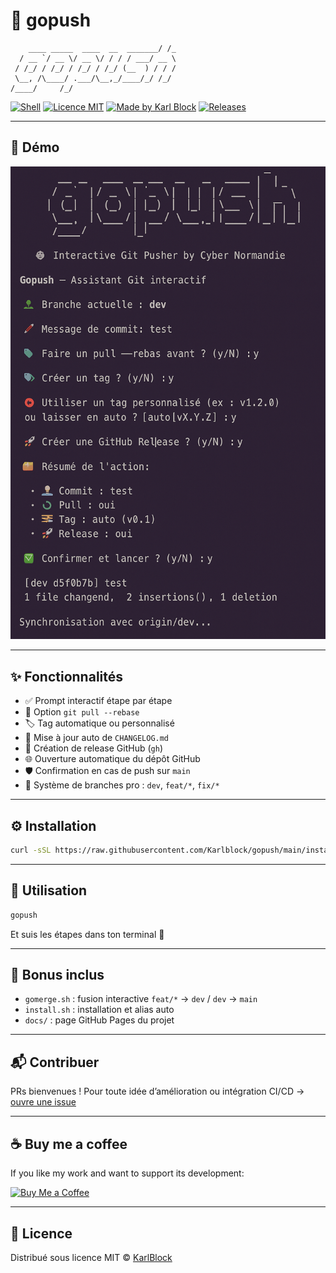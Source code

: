 # 🚀 gopush

```                               __  
    ____ _____  ____  __  _______/ /_ 
  / __ `/ __ \/ __ \/ / / / ___/ __ \
 / /_/ / /_/ / /_/ / /_/ (__  ) / / /
 \__, /\____/ .___/\__,_/____/_/ /_/ 
/____/     /_/ 

```

[![Shell](https://img.shields.io/badge/script-shell-blue?style=flat-square&logo=gnu-bash)](https://bash.sh)
[![Licence MIT](https://img.shields.io/badge/license-MIT-green?style=flat-square)](LICENSE)
[![Made by Karl Block](https://img.shields.io/badge/made%20by-Karl%20Block-blueviolet?style=flat-square)](https://github.com/Karlblock)
[![Releases](https://img.shields.io/github/v/release/Karlblock/gopush?style=flat-square)](https://github.com/Karlblock/gopush/releases)

---

## 🎥 Démo

![demo](assets/demo.gif)

---

## ✨ Fonctionnalités

- ✅ Prompt interactif étape par étape
- 🔄 Option `git pull --rebase`
- 🏷️ Tag automatique ou personnalisé
- 📄 Mise à jour auto de `CHANGELOG.md`
- 🚀 Création de release GitHub (`gh`)
- 🌐 Ouverture automatique du dépôt GitHub
- 🛡️ Confirmation en cas de push sur `main`
- 🧠 Système de branches pro : `dev`, `feat/*`, `fix/*`

---

## ⚙️ Installation

```bash
curl -sSL https://raw.githubusercontent.com/Karlblock/gopush/main/install.sh | bash
```

---

## 🚀 Utilisation

```bash
gopush
```

Et suis les étapes dans ton terminal 🤖

---

## 🧩 Bonus inclus

- `gomerge.sh` : fusion interactive `feat/*` → `dev` / `dev` → `main`
- `install.sh` : installation et alias auto
- `docs/` : page GitHub Pages du projet

---

## 📬 Contribuer

PRs bienvenues !
Pour toute idée d’amélioration ou intégration CI/CD → [ouvre une issue](https://github.com/Karlblock/gopush/issues)

---

## ☕ Buy me a coffee

If you like my work and want to support its development:

[![Buy Me a Coffee](https://img.buymeacoffee.com/button-api/?text=Buy%20me%20a%20coffee&emoji=☕&slug=karlblock&button_colour=FFDD00&font_colour=000000&font_family=Arial&outline_colour=000000&coffee_colour=ffffff)](https://www.buymeacoffee.com/karlblock)

---

## 📄 Licence

Distribué sous licence MIT © [KarlBlock](https://github.com/Karlblock)

